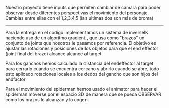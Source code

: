 Nuestro proyecto tiene inputs que permiten cambiar de camara para poder observar desde diferentes 
perspectivas el movimiento del personaje.
Cambias entre ellas con el 1,2,3,4,5 (las ultimas dos son más de broma)

---------

Para la entrega en el codigo implementamos un sistema de inverseIK haciendo uso de un algoritmo gradient
, que usa como "brazos" un conjunto de joints que nosotros le pasamos por referencia. El objetivo
es ajustar las rotaciones y posiciones de los objetos para que el end effector (joint final del brazo)
alcance alcance al target.

Para los ganchos hemos calculado la distancia del endeffector al target para cerrarlo cuando se encuentra cercano
y abrirlo cuando se abre, todo esto aplicado rotaciones locales a los dedos del gancho que son hijos del endfactor

Para el movimiento del spiderman hemos usado el animator para hacer el spiderman moverse por el espacio 3D de manera
que se pueda OBSERVAR como los brazos lo alcanzan y lo cogen.

